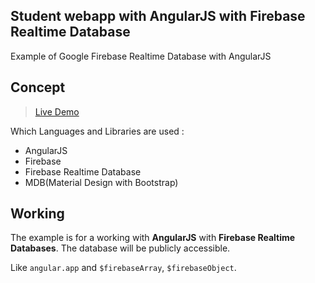 ## Student webapp with AngularJS with Firebase Realtime Database
Example of Google Firebase Realtime Database with AngularJS

## Concept

> [Live Demo](http://designmart.000webhostapp.com/angularfireDemo/)

Which Languages and Libraries are used :

- AngularJS
- Firebase
- Firebase Realtime Database
- MDB(Material Design with Bootstrap)

## Working

The example is for a working with **AngularJS** with **Firebase Realtime Databases**.
The database will be publicly accessible.

Like `angular.app` and `$firebaseArray`, `$firebaseObject`.

